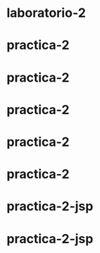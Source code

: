 # laboratorio-2
# practica-2
# practica-2
# practica-2
# practica-2
# practica-2
# practica-2-jsp
# practica-2-jsp
